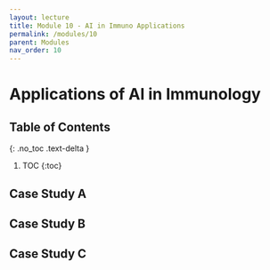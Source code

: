 ```yaml
---
layout: lecture
title: Module 10 - AI in Immuno Applications
permalink: /modules/10
parent: Modules
nav_order: 10
---
```


# Applications of AI in Immunology

## Table of Contents
{: .no_toc .text-delta }

1. TOC
{:toc}


## Case Study A

## Case Study B

## Case Study C